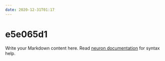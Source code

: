 ```yaml
---
date: 2020-12-31T01:17
---
```


# e5e065d1

Write your Markdown content here. Read [neuron documentation](https://neuron.zettel.page/2011404.html) for syntax help.

